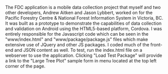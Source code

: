 The FDC application is a mobile data collection project that myself and two other developers, Andrew Aitken and Jason Lybbert, worked on for the Pacific Forestry Centre & National Forest Information System in Victoria, BC. It was built as a prototype to demonstrate the capabilities of data collection and validation on Android using the HTML5-based platform, Cordova. I was entirely responsible for the Javascript code which can be seen in the "www/index.html" and "www/package/package.js" files which make extensive use of JQuery and other JS packages. I coded much of the front-end and JSON content as well. To test, run the index.html file on a webserver to use the application. Clicking "Load Test Package" will provide a link to the "Large Tree Plot" sample form in menu located at the top left corner of the page.